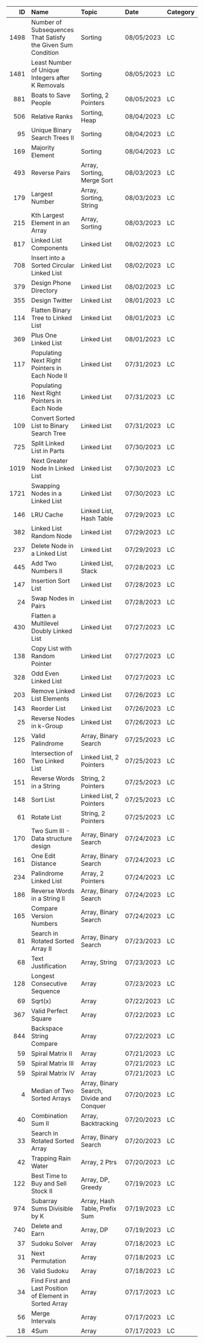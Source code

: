 |   ID | Name                                                        | Topic                                    | Date       | Category   |
|-----:|:------------------------------------------------------------|:-----------------------------------------|:-----------|:-----------|
| 1498 | Number of Subsequences That Satisfy the Given Sum Condition | Sorting                                  | 08/05/2023 | LC         |
| 1481 | Least Number of Unique Integers after K Removals            | Sorting                                  | 08/05/2023 | LC         |
|  881 | Boats to Save People                                        | Sorting, 2 Pointers                      | 08/05/2023 | LC         |
|  506 | Relative Ranks                                              | Sorting, Heap                            | 08/04/2023 | LC         |
|   95 | Unique Binary Search Trees II                               | Sorting                                  | 08/04/2023 | LC         |
|  169 | Majority Element                                            | Sorting                                  | 08/04/2023 | LC         |
|  493 | Reverse Pairs                                               | Array, Sorting, Merge Sort               | 08/03/2023 | LC         |
|  179 | Largest Number                                              | Array, Sorting, String                   | 08/03/2023 | LC         |
|  215 | Kth Largest Element in an Array                             | Array, Sorting                           | 08/03/2023 | LC         |
|  817 | Linked List Components                                      | Linked List                              | 08/02/2023 | LC         |
|  708 | Insert into a Sorted Circular Linked List                   | Linked List                              | 08/02/2023 | LC         |
|  379 | Design Phone Directory                                      | Linked List                              | 08/02/2023 | LC         |
|  355 | Design Twitter                                              | Linked List                              | 08/01/2023 | LC         |
|  114 | Flatten Binary Tree to Linked List                          | Linked List                              | 08/01/2023 | LC         |
|  369 | Plus One Linked List                                        | Linked List                              | 08/01/2023 | LC         |
|  117 | Populating Next Right Pointers in Each Node II              | Linked List                              | 07/31/2023 | LC         |
|  116 | Populating Next Right Pointers in Each Node                 | Linked List                              | 07/31/2023 | LC         |
|  109 | Convert Sorted List to Binary Search Tree                   | Linked List                              | 07/31/2023 | LC         |
|  725 | Split Linked List in Parts                                  | Linked List                              | 07/30/2023 | LC         |
| 1019 | Next Greater Node In Linked List                            | Linked List                              | 07/30/2023 | LC         |
| 1721 | Swapping Nodes in a Linked List                             | Linked List                              | 07/30/2023 | LC         |
|  146 | LRU Cache                                                   | Linked List, Hash Table                  | 07/29/2023 | LC         |
|  382 | Linked List Random Node                                     | Linked List                              | 07/29/2023 | LC         |
|  237 | Delete Node in a Linked List                                | Linked List                              | 07/29/2023 | LC         |
|  445 | Add Two Numbers II                                          | Linked List, Stack                       | 07/28/2023 | LC         |
|  147 | Insertion Sort List                                         | Linked List                              | 07/28/2023 | LC         |
|   24 | Swap Nodes in Pairs                                         | Linked List                              | 07/28/2023 | LC         |
|  430 | Flatten a Multilevel Doubly Linked List                     | Linked List                              | 07/27/2023 | LC         |
|  138 | Copy List with Random Pointer                               | Linked List                              | 07/27/2023 | LC         |
|  328 | Odd Even Linked List                                        | Linked List                              | 07/27/2023 | LC         |
|  203 | Remove Linked List Elements                                 | Linked List                              | 07/26/2023 | LC         |
|  143 | Reorder List                                                | Linked List                              | 07/26/2023 | LC         |
|   25 | Reverse Nodes in k-Group                                    | Linked List                              | 07/26/2023 | LC         |
|  125 | Valid Palindrome                                            | Array, Binary Search                     | 07/25/2023 | LC         |
|  160 | Intersection of Two Linked List                             | Linked List, 2 Pointers                  | 07/25/2023 | LC         |
|  151 | Reverse Words in a String                                   | String, 2 Pointers                       | 07/25/2023 | LC         |
|  148 | Sort List                                                   | Linked List, 2 Pointers                  | 07/25/2023 | LC         |
|   61 | Rotate List                                                 | String, 2 Pointers                       | 07/25/2023 | LC         |
|  170 | Two Sum III - Data structure design                         | Array, Binary Search                     | 07/24/2023 | LC         |
|  161 | One Edit Distance                                           | Array, Binary Search                     | 07/24/2023 | LC         |
|  234 | Palindrome Linked List                                      | Array, 2 Pointers                        | 07/24/2023 | LC         |
|  186 | Reverse Words in a String II                                | Array, Binary Search                     | 07/24/2023 | LC         |
|  165 | Compare Version Numbers                                     | Array, Binary Search                     | 07/24/2023 | LC         |
|   81 | Search in Rotated Sorted Array II                           | Array, Binary Search                     | 07/23/2023 | LC         |
|   68 | Text Justification                                          | Array, String                            | 07/23/2023 | LC         |
|  128 | Longest Consecutive Sequence                                | Array                                    | 07/23/2023 | LC         |
|   69 | Sqrt(x)                                                     | Array                                    | 07/22/2023 | LC         |
|  367 | Valid Perfect Square                                        | Array                                    | 07/22/2023 | LC         |
|  844 | Backspace String Compare                                    | Array                                    | 07/22/2023 | LC         |
|   59 | Spiral Matrix II                                            | Array                                    | 07/21/2023 | LC         |
|   59 | Spiral Matrix III                                           | Array                                    | 07/21/2023 | LC         |
|   59 | Spiral Matrix IV                                            | Array                                    | 07/21/2023 | LC         |
|    4 | Median of Two Sorted Arrays                                 | Array, Binary Search, Divide and Conquer | 07/20/2023 | LC         |
|   40 | Combination Sum II                                          | Array, Backtracking                      | 07/20/2023 | LC         |
|   33 | Search in Rotated Sorted Array                              | Array, Binary Search                     | 07/20/2023 | LC         |
|   42 | Trapping Rain Water                                         | Array, 2 Ptrs                            | 07/20/2023 | LC         |
|  122 | Best Time to Buy and Sell Stock II                          | Array, DP, Greedy                        | 07/19/2023 | LC         |
|  974 | Subarray Sums Divisible by K                                | Array, Hash Table, Prefix Sum            | 07/19/2023 | LC         |
|  740 | Delete and Earn                                             | Array, DP                                | 07/19/2023 | LC         |
|   37 | Sudoku Solver                                               | Array                                    | 07/18/2023 | LC         |
|   31 | Next Permutation                                            | Array                                    | 07/18/2023 | LC         |
|   36 | Valid Sudoku                                                | Array                                    | 07/18/2023 | LC         |
|   34 | Find First and Last Position of Element in Sorted Array     | Array                                    | 07/17/2023 | LC         |
|   56 | Merge Intervals                                             | Array                                    | 07/17/2023 | LC         |
|   18 | 4Sum                                                        | Array                                    | 07/17/2023 | LC         |